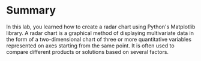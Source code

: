 # Summary

In this lab, you learned how to create a radar chart using Python's Matplotlib library. A radar chart is a graphical method of displaying multivariate data in the form of a two-dimensional chart of three or more quantitative variables represented on axes starting from the same point. It is often used to compare different products or solutions based on several factors.
